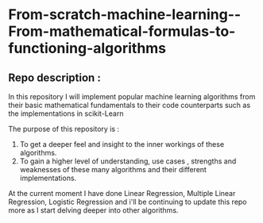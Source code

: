 # From-scratch-machine-learning--From-mathematical-formulas-to-functioning-algorithms
## Repo description : 
In this repository I will implement popular machine learning algorithms from their basic mathematical fundamentals to their code counterparts such as the implementations in scikit-Learn

The purpose of this repository is :

1. To get a deeper feel and insight to the inner workings of these algorithms.
2. To gain a higher level of understanding, use cases , strengths and weaknesses of these many algorithms and their different implementations.

At the current moment I have done Linear Regression, Multiple Linear Regression, Logistic Regression and i'll be continuing to update this repo more as I start delving deeper into other algorithms.
